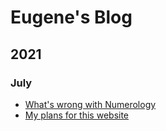 # Eugene's Blog

## 2021

### July

- [What's wrong with Numerology](2021-07-03.md)
- [My plans for this website](2021-07-02.md)
